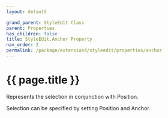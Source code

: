 ```yaml
---
layout: default

grand_parent: StyleEdit Class
parent: Properties
has_children: false
title: StyleEdit.Anchor Property
nav_order: 2
permalink: /package/extension4/styleedit/properties/anchor
---
```

# {{ page.title }}

Represents the selection in conjunction with Position.

Selection can be specified by setting Position and Anchor.